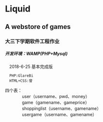 # Liquid
## A webstore of games<br>
### 大三下学期软件工程作业<br>
##### 开发环境：WAMP(PHP+Mysql)<br>

　2018-6-25 基本完成版
    
      PHP:GlareBi
      HTML+CSS:曾
      
四个表：<br>
　　　　user（username、pwd、money）<br>
　　　　game（gamename、gameprice）<br>
　　　　shoppinglist（username、gamename）<br>
　　　　usergame（username、gamename）<br>
